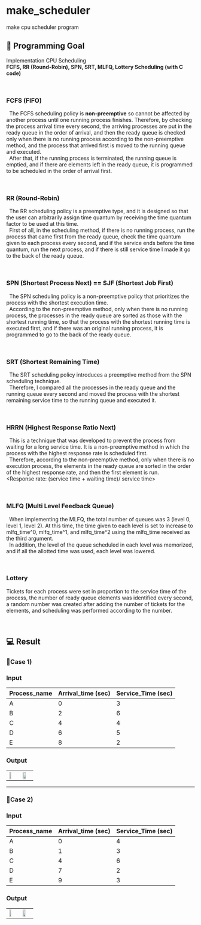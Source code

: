 # make_scheduler
make cpu scheduler program

## 🎯 Programming Goal 
Implementation CPU Scheduling <br>
<strong>FCFS, RR (Round-Robin), SPN, SRT, MLFQ, Lottery Scheduling (with C code) </strong>

<br>

### FCFS (FIFO)
&nbsp; The FCFS scheduling policy is <strong>non-preemptive</strong> so cannot be affected by another process until one running process finishes. Therefore, by checking the process arrival time every second, the arriving processes are put in the ready queue in the order of arrival, and then the ready queue is checked only when there is no running process according to the non-preemptive method, and the process that arrived first is moved to the running queue and executed.<br>
&nbsp; After that, if the running process is terminated, the running queue is emptied, and if there are elements left in the ready queue, it is programmed to be scheduled in the order of arrival first.

<br>

### RR (Round-Robin)
&nbsp; The RR scheduling policy is a preemptive type, and it is designed so that the user can arbitrarily assign time quantum by receiving the time quantum factor to be used at this time. <br>
&nbsp; First of all, in the scheduling method, if there is no running process, run the process that came first from the ready queue, check the time quantum given to each process every second, and if the service ends before the time quantum, run the next process, and if there is still service time I made it go to the back of the ready queue.

<br>

### SPN (Shortest Process Next) == SJF (Shortest Job First)
&nbsp; The SPN scheduling policy is a non-preemptive policy that prioritizes the process with the shortest execution time. <br>
&nbsp; According to the non-preemptive method, only when there is no running process, the processes in the ready queue are sorted as those with the shortest running time, so that the process with the shortest running time is executed first, and if there was an original running process, it is programmed to go to the back of the ready queue.

<br>

### SRT (Shortest Remaining Time)

&nbsp; The SRT scheduling policy introduces a preemptive method from the SPN scheduling technique. <br>
&nbsp; Therefore, I compared all the processes in the ready queue and the running queue every second and moved the process with the shortest remaining service time to the running queue and executed it.

<br>

### HRRN (Highest Response Ratio Next)

&nbsp; This is a technique that was developed to prevent the process from waiting for a long service time. It is a non-preemptive method in which the process with the highest response rate is scheduled first. <br>
&nbsp; Therefore, according to the non-preemptive method, only when there is no execution process, the elements in the ready queue are sorted in the order of the highest response rate, and then the first element is run. <br>
<Response rate: (service time + waiting time)/ service time>

<br>

### MLFQ (Multi Level Feedback Queue)
&nbsp; When implementing the MLFQ, the total number of queues was 3 (level 0, level 1, level 2). At this time, the time given to each level is set to increase to mlfq_time^0, mlfq_time^1, and mlfq_time^2 using the mlfq_time received as the third argument. <br>
&nbsp; In addition, the level of the queue scheduled in each level was memorized, and if all the allotted time was used, each level was lowered.

<br>

### Lottery
Tickets for each process were set in proportion to the service time of the process, the number of ready queue elements was identified every second, a random number was created after adding the number of tickets for the elements, and scheduling was performed according to the number.

<br>

## 💻 Result
### 📌Case 1)
<h3> Input </h3>

| Process_name | Arrival_time (sec) | Service_Time (sec) |
|--------------|--------------------|--------------------|
| A            | 0                  | 3                  |
| B            | 2                  | 6                  |
| C            | 4                  | 4                  |
| D            | 6                  | 5                  |
| E            | 8                  | 2                  |

<h3> Output </h3>
<table>
  <tr>
    <td><img width="50%" src="https://user-images.githubusercontent.com/40754281/227770293-872f6d1d-7e36-4eab-ae7a-7f0d3805f201.png"></td>
    <td><img width="65%" src="https://user-images.githubusercontent.com/40754281/227770317-f945d6fb-369a-4b7a-baa1-df8f60717fc7.png"></td>
  <tr>
</table>

<hr>

### 📌Case 2)
<h3> Input </h3>

| Process_name | Arrival_time (sec) | Service_Time (sec) |
|--------------|--------------------|--------------------|
| A            | 0                  | 4                  |
| B            | 1                  | 3                  |
| C            | 4                  | 6                  |
| D            | 7                  | 2                  |
| E            | 9                  | 3                  |

<h3> Output </h3>
<table>
  <tr>
    <td><img width="50%" src="https://user-images.githubusercontent.com/40754281/227770394-646ed83e-3782-4f26-88ac-156b0b6fd03f.png"></td>
    <td><img width="60%" src="https://user-images.githubusercontent.com/40754281/227770570-1c74371f-5f30-4ebb-98fe-4dfd8af22822.png"></td>
  <tr>
</table>


 
